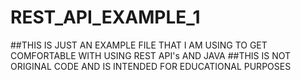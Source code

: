 # REST_API_EXAMPLE_1
##THIS IS JUST AN EXAMPLE FILE THAT I AM USING TO GET COMFORTABLE WITH USING REST API's AND JAVA 
##THIS IS NOT ORIGINAL CODE AND IS INTENDED FOR EDUCATIONAL PURPOSES 

